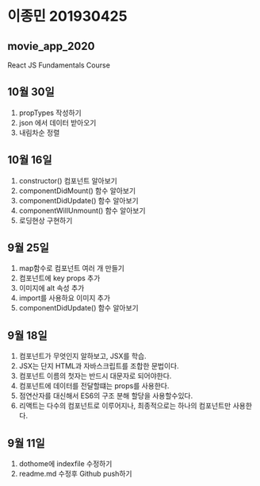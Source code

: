 # 이종민 201930425
## movie_app_2020
React JS Fundamentals Course

## 10월 30일
1. propTypes 작성하기
3. json 에서 데이터 받아오기
3. 내림차순 정렬

## 10월 16일
1. constructor() 컴포넌트 알아보기
2. componentDidMount() 함수 알아보기
3. componentDidUpdate() 함수 알아보기
4. componentWillUnmount() 함수 알아보기
5. 로딩현상 구현하기

## 9월 25일
1. map함수로 컴포넌트 여러 개 만들기
2. 컴포넌트에 key props 추가
3. 이미지에 alt 속성 추가
4. import를 사용하요 이미지 추가
3. componentDidUpdate() 함수 알아보기

## 9월 18일
1. 컴포넌트가 무엇인지 알하보고, JSX를 학습.
2. JSX는 단지 HTML과 자바스크립트를 조합한 문법이다.
3. 컴포넌트 이름의 첫자는 반드시 대문자로 되어야한다.
4. 컴포넌트에 데이터를 전달할떄는 props를 사용한다.
5. 점연산자를 대신해서 ES6의 구조 분해 할당을 사용할수있다.
6. 리액트는 다수의 컴포넌트로 이루어지나, 최종적으로는 하나의 컴포넌트만 사용한다.

## 9월 11일
1. dothome에 indexfile 수정하기
2. readme.md 수정후 Github push하기


